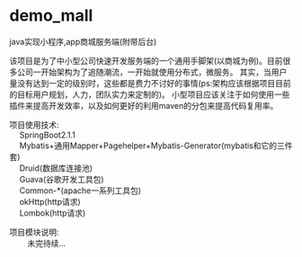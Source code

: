 # demo_mall
java实现小程序,app商城服务端(附带后台)

该项目是为了中小型公司快速开发服务端的一个通用手脚架(以商城为例)。目前很多公司一开始架构为了追随潮流，一开始就使用分布式，微服务。
其实，当用户量没有达到一定的级别时，这些都是费力不讨好的事情(ps:架构应该根据项目目前的目标用户规划，人力，团队实力来定制的)。
小型项目应该关注于如何使用一些插件来提高开发效率，以及如何更好的利用maven的分包来提高代码复用率。

项目使用技术: <br>
&emsp;  SpringBoot2.1.1 <br>
&emsp;  Mybatis+通用Mapper+Pagehelper+Mybatis-Generator(mybatis和它的三件套) <br>
&emsp;  Druid(数据库连接池)<br>
&emsp;  Guava(谷歌开发工具包)<br>
&emsp;  Common-*(apache一系列工具包) <br>
&emsp;  okHttp(http请求) <br>
&emsp;  Lombok(http请求) <br>

项目模块说明: <br>
&emsp;&emsp;  未完待续...

